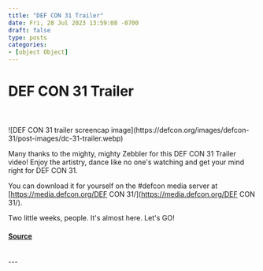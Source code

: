 ```yaml
---
title: "DEF CON 31 Trailer"
date: Fri, 28 Jul 2023 13:59:08 -0700
draft: false
type: posts
categories: 
- [object Object]
---
```

# DEF CON 31 Trailer

<br/>

<br/>
![DEF CON 31 trailer screencap image](https://defcon.org/images/defcon-31/post-images/dc-31-trailer.webp)  

Many thanks to the mighty, mighty Zebbler for this DEF CON 31 Trailer video! Enjoy the artistry, dance like no one's watching and get your mind right for DEF CON 31.  
  
You can download it for yourself on the #defcon media server at [https://media.defcon.org/DEF CON 31/](https://media.defcon.org/DEF CON 31/).  
  
Two little weeks, people. It's almost here. Let's GO!

#### [Source](https://www.youtube.com/watch?v=0klQiFT1BBE)

<br/>
---
